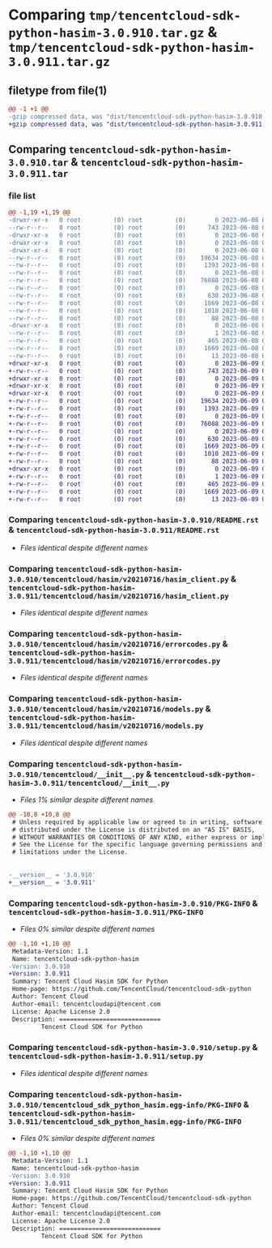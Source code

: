 # Comparing `tmp/tencentcloud-sdk-python-hasim-3.0.910.tar.gz` & `tmp/tencentcloud-sdk-python-hasim-3.0.911.tar.gz`

## filetype from file(1)

```diff
@@ -1 +1 @@
-gzip compressed data, was "dist/tencentcloud-sdk-python-hasim-3.0.910.tar", last modified: Thu Jun  8 09:12:18 2023, max compression
+gzip compressed data, was "dist/tencentcloud-sdk-python-hasim-3.0.911.tar", last modified: Fri Jun  9 02:20:23 2023, max compression
```

## Comparing `tencentcloud-sdk-python-hasim-3.0.910.tar` & `tencentcloud-sdk-python-hasim-3.0.911.tar`

### file list

```diff
@@ -1,19 +1,19 @@
-drwxr-xr-x   0 root         (0) root         (0)        0 2023-06-08 09:12:18.000000 tencentcloud-sdk-python-hasim-3.0.910/
--rw-r--r--   0 root         (0) root         (0)      743 2023-06-08 09:12:18.000000 tencentcloud-sdk-python-hasim-3.0.910/README.rst
-drwxr-xr-x   0 root         (0) root         (0)        0 2023-06-08 09:12:18.000000 tencentcloud-sdk-python-hasim-3.0.910/tencentcloud/
-drwxr-xr-x   0 root         (0) root         (0)        0 2023-06-08 09:12:18.000000 tencentcloud-sdk-python-hasim-3.0.910/tencentcloud/hasim/
-drwxr-xr-x   0 root         (0) root         (0)        0 2023-06-08 09:12:18.000000 tencentcloud-sdk-python-hasim-3.0.910/tencentcloud/hasim/v20210716/
--rw-r--r--   0 root         (0) root         (0)    19634 2023-06-08 09:12:18.000000 tencentcloud-sdk-python-hasim-3.0.910/tencentcloud/hasim/v20210716/hasim_client.py
--rw-r--r--   0 root         (0) root         (0)     1393 2023-06-08 09:12:18.000000 tencentcloud-sdk-python-hasim-3.0.910/tencentcloud/hasim/v20210716/errorcodes.py
--rw-r--r--   0 root         (0) root         (0)        0 2023-06-08 09:12:18.000000 tencentcloud-sdk-python-hasim-3.0.910/tencentcloud/hasim/v20210716/__init__.py
--rw-r--r--   0 root         (0) root         (0)    76088 2023-06-08 09:12:18.000000 tencentcloud-sdk-python-hasim-3.0.910/tencentcloud/hasim/v20210716/models.py
--rw-r--r--   0 root         (0) root         (0)        0 2023-06-08 09:12:18.000000 tencentcloud-sdk-python-hasim-3.0.910/tencentcloud/hasim/__init__.py
--rw-r--r--   0 root         (0) root         (0)      630 2023-06-08 09:12:18.000000 tencentcloud-sdk-python-hasim-3.0.910/tencentcloud/__init__.py
--rw-r--r--   0 root         (0) root         (0)     1669 2023-06-08 09:12:18.000000 tencentcloud-sdk-python-hasim-3.0.910/PKG-INFO
--rw-r--r--   0 root         (0) root         (0)     1010 2023-06-08 09:12:18.000000 tencentcloud-sdk-python-hasim-3.0.910/setup.py
--rw-r--r--   0 root         (0) root         (0)       88 2023-06-08 09:12:18.000000 tencentcloud-sdk-python-hasim-3.0.910/setup.cfg
-drwxr-xr-x   0 root         (0) root         (0)        0 2023-06-08 09:12:18.000000 tencentcloud-sdk-python-hasim-3.0.910/tencentcloud_sdk_python_hasim.egg-info/
--rw-r--r--   0 root         (0) root         (0)        1 2023-06-08 09:12:18.000000 tencentcloud-sdk-python-hasim-3.0.910/tencentcloud_sdk_python_hasim.egg-info/dependency_links.txt
--rw-r--r--   0 root         (0) root         (0)      465 2023-06-08 09:12:18.000000 tencentcloud-sdk-python-hasim-3.0.910/tencentcloud_sdk_python_hasim.egg-info/SOURCES.txt
--rw-r--r--   0 root         (0) root         (0)     1669 2023-06-08 09:12:18.000000 tencentcloud-sdk-python-hasim-3.0.910/tencentcloud_sdk_python_hasim.egg-info/PKG-INFO
--rw-r--r--   0 root         (0) root         (0)       13 2023-06-08 09:12:18.000000 tencentcloud-sdk-python-hasim-3.0.910/tencentcloud_sdk_python_hasim.egg-info/top_level.txt
+drwxr-xr-x   0 root         (0) root         (0)        0 2023-06-09 02:20:23.000000 tencentcloud-sdk-python-hasim-3.0.911/
+-rw-r--r--   0 root         (0) root         (0)      743 2023-06-09 02:20:23.000000 tencentcloud-sdk-python-hasim-3.0.911/README.rst
+drwxr-xr-x   0 root         (0) root         (0)        0 2023-06-09 02:20:23.000000 tencentcloud-sdk-python-hasim-3.0.911/tencentcloud/
+drwxr-xr-x   0 root         (0) root         (0)        0 2023-06-09 02:20:23.000000 tencentcloud-sdk-python-hasim-3.0.911/tencentcloud/hasim/
+drwxr-xr-x   0 root         (0) root         (0)        0 2023-06-09 02:20:23.000000 tencentcloud-sdk-python-hasim-3.0.911/tencentcloud/hasim/v20210716/
+-rw-r--r--   0 root         (0) root         (0)    19634 2023-06-09 02:20:23.000000 tencentcloud-sdk-python-hasim-3.0.911/tencentcloud/hasim/v20210716/hasim_client.py
+-rw-r--r--   0 root         (0) root         (0)     1393 2023-06-09 02:20:23.000000 tencentcloud-sdk-python-hasim-3.0.911/tencentcloud/hasim/v20210716/errorcodes.py
+-rw-r--r--   0 root         (0) root         (0)        0 2023-06-09 02:20:23.000000 tencentcloud-sdk-python-hasim-3.0.911/tencentcloud/hasim/v20210716/__init__.py
+-rw-r--r--   0 root         (0) root         (0)    76088 2023-06-09 02:20:23.000000 tencentcloud-sdk-python-hasim-3.0.911/tencentcloud/hasim/v20210716/models.py
+-rw-r--r--   0 root         (0) root         (0)        0 2023-06-09 02:20:23.000000 tencentcloud-sdk-python-hasim-3.0.911/tencentcloud/hasim/__init__.py
+-rw-r--r--   0 root         (0) root         (0)      630 2023-06-09 02:20:23.000000 tencentcloud-sdk-python-hasim-3.0.911/tencentcloud/__init__.py
+-rw-r--r--   0 root         (0) root         (0)     1669 2023-06-09 02:20:23.000000 tencentcloud-sdk-python-hasim-3.0.911/PKG-INFO
+-rw-r--r--   0 root         (0) root         (0)     1010 2023-06-09 02:20:23.000000 tencentcloud-sdk-python-hasim-3.0.911/setup.py
+-rw-r--r--   0 root         (0) root         (0)       88 2023-06-09 02:20:23.000000 tencentcloud-sdk-python-hasim-3.0.911/setup.cfg
+drwxr-xr-x   0 root         (0) root         (0)        0 2023-06-09 02:20:23.000000 tencentcloud-sdk-python-hasim-3.0.911/tencentcloud_sdk_python_hasim.egg-info/
+-rw-r--r--   0 root         (0) root         (0)        1 2023-06-09 02:20:23.000000 tencentcloud-sdk-python-hasim-3.0.911/tencentcloud_sdk_python_hasim.egg-info/dependency_links.txt
+-rw-r--r--   0 root         (0) root         (0)      465 2023-06-09 02:20:23.000000 tencentcloud-sdk-python-hasim-3.0.911/tencentcloud_sdk_python_hasim.egg-info/SOURCES.txt
+-rw-r--r--   0 root         (0) root         (0)     1669 2023-06-09 02:20:23.000000 tencentcloud-sdk-python-hasim-3.0.911/tencentcloud_sdk_python_hasim.egg-info/PKG-INFO
+-rw-r--r--   0 root         (0) root         (0)       13 2023-06-09 02:20:23.000000 tencentcloud-sdk-python-hasim-3.0.911/tencentcloud_sdk_python_hasim.egg-info/top_level.txt
```

### Comparing `tencentcloud-sdk-python-hasim-3.0.910/README.rst` & `tencentcloud-sdk-python-hasim-3.0.911/README.rst`

 * *Files identical despite different names*

### Comparing `tencentcloud-sdk-python-hasim-3.0.910/tencentcloud/hasim/v20210716/hasim_client.py` & `tencentcloud-sdk-python-hasim-3.0.911/tencentcloud/hasim/v20210716/hasim_client.py`

 * *Files identical despite different names*

### Comparing `tencentcloud-sdk-python-hasim-3.0.910/tencentcloud/hasim/v20210716/errorcodes.py` & `tencentcloud-sdk-python-hasim-3.0.911/tencentcloud/hasim/v20210716/errorcodes.py`

 * *Files identical despite different names*

### Comparing `tencentcloud-sdk-python-hasim-3.0.910/tencentcloud/hasim/v20210716/models.py` & `tencentcloud-sdk-python-hasim-3.0.911/tencentcloud/hasim/v20210716/models.py`

 * *Files identical despite different names*

### Comparing `tencentcloud-sdk-python-hasim-3.0.910/tencentcloud/__init__.py` & `tencentcloud-sdk-python-hasim-3.0.911/tencentcloud/__init__.py`

 * *Files 1% similar despite different names*

```diff
@@ -10,8 +10,8 @@
 # Unless required by applicable law or agreed to in writing, software
 # distributed under the License is distributed on an "AS IS" BASIS,
 # WITHOUT WARRANTIES OR CONDITIONS OF ANY KIND, either express or implied.
 # See the License for the specific language governing permissions and
 # limitations under the License.
 
 
-__version__ = '3.0.910'
+__version__ = '3.0.911'
```

### Comparing `tencentcloud-sdk-python-hasim-3.0.910/PKG-INFO` & `tencentcloud-sdk-python-hasim-3.0.911/PKG-INFO`

 * *Files 0% similar despite different names*

```diff
@@ -1,10 +1,10 @@
 Metadata-Version: 1.1
 Name: tencentcloud-sdk-python-hasim
-Version: 3.0.910
+Version: 3.0.911
 Summary: Tencent Cloud Hasim SDK for Python
 Home-page: https://github.com/TencentCloud/tencentcloud-sdk-python
 Author: Tencent Cloud
 Author-email: tencentcloudapi@tencent.com
 License: Apache License 2.0
 Description: ============================
         Tencent Cloud SDK for Python
```

### Comparing `tencentcloud-sdk-python-hasim-3.0.910/setup.py` & `tencentcloud-sdk-python-hasim-3.0.911/setup.py`

 * *Files identical despite different names*

### Comparing `tencentcloud-sdk-python-hasim-3.0.910/tencentcloud_sdk_python_hasim.egg-info/PKG-INFO` & `tencentcloud-sdk-python-hasim-3.0.911/tencentcloud_sdk_python_hasim.egg-info/PKG-INFO`

 * *Files 0% similar despite different names*

```diff
@@ -1,10 +1,10 @@
 Metadata-Version: 1.1
 Name: tencentcloud-sdk-python-hasim
-Version: 3.0.910
+Version: 3.0.911
 Summary: Tencent Cloud Hasim SDK for Python
 Home-page: https://github.com/TencentCloud/tencentcloud-sdk-python
 Author: Tencent Cloud
 Author-email: tencentcloudapi@tencent.com
 License: Apache License 2.0
 Description: ============================
         Tencent Cloud SDK for Python
```

